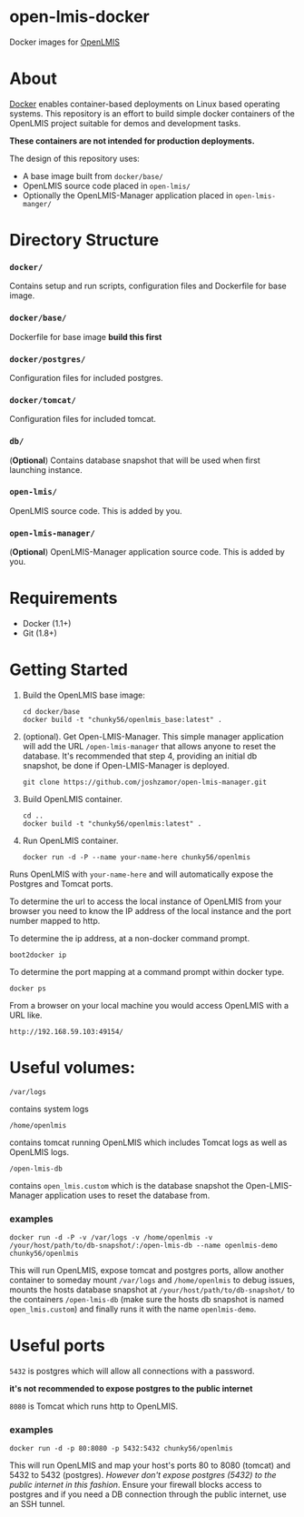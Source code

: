 open-lmis-docker
================

Docker images for [OpenLMIS](http://openlmis.org)

# About
[Docker](http://docker.com) enables container-based deployments on Linux based operating systems.  This repository is an effort to build simple docker containers of the OpenLMIS project suitable for demos and development tasks.

**These containers are not intended for production deployments.**

The design of this repository uses:

- A base image built from `docker/base/`
- OpenLMIS source code placed in `open-lmis/`
- Optionally the OpenLMIS-Manager application placed in `open-lmis-manger/`


# Directory Structure

### `docker/`

Contains setup and run scripts, configuration files and Dockerfile for base image.

### `docker/base/`

Dockerfile for base image **build this first**

### `docker/postgres/`

Configuration files for included postgres.

### `docker/tomcat/`

Configuration files for included tomcat.

### `db/`

(**Optional**) Contains database snapshot that will be used when first launching instance.

### `open-lmis/`

OpenLMIS source code.  This is added by you.

### `open-lmis-manager/`

(**Optional**) OpenLMIS-Manager application source code.  This is added by you.


# Requirements

- Docker (1.1+)
- Git (1.8+)


# Getting Started

1. Build the OpenLMIS base image:


    ```shell
    cd docker/base
    docker build -t "chunky56/openlmis_base:latest" .
    ```

2. (optional).  Get Open-LMIS-Manager.  This simple manager application will add the URL `/open-lmis-manager` that allows anyone to reset the database.  It's recommended that step 4, providing an initial db snapshot, be done if Open-LMIS-Manager is deployed.

    ```shell
    git clone https://github.com/joshzamor/open-lmis-manager.git
    ```

3. Build OpenLMIS container.

    ```shell
    cd ..
    docker build -t "chunky56/openlmis:latest" .
    ```

4. Run OpenLMIS container.

    ```shell
    docker run -d -P --name your-name-here chunky56/openlmis
    ```
Runs OpenLMIS with `your-name-here` and will automatically expose the Postgres and Tomcat ports.

To determine the url to access the local instance of OpenLMIS from your browser you need to know the IP address of the local instance and the port number mapped to http.

To determine the ip address, at a non-docker command prompt.

```shell
boot2docker ip
```

To determine the port mapping at a command prompt within docker type.

```shell
docker ps
```

From a browser on your local machine you would access OpenLMIS with a URL like.

```shell
http://192.168.59.103:49154/
```

# Useful volumes:

`/var/logs` 

contains system logs

`/home/openlmis` 

contains tomcat running OpenLMIS which includes Tomcat logs as well as OpenLMIS logs.

`/open-lmis-db` 

contains `open_lmis.custom` which is the database snapshot the Open-LMIS-Manager application uses to reset the database from.

### examples


`docker run -d -P -v /var/logs -v /home/openlmis -v /your/host/path/to/db-snapshot/:/open-lmis-db --name openlmis-demo chunky56/openlmis`

This will run OpenLMIS, expose tomcat and postgres ports, allow another container to someday mount `/var/logs` and `/home/openlmis` to debug issues, mounts the hosts database snapshot at `/your/host/path/to/db-snapshot/` to the containers `/open-lmis-db` (make sure the hosts db snapshot is named `open_lmis.custom`) and finally runs it with the name `openlmis-demo`.

# Useful ports

`5432` is postgres which will allow all connections with a password.

**it's not recommended to expose postgres to the public internet**

`8080` is Tomcat which runs http to OpenLMIS.

### examples

`docker run -d -p 80:8080 -p 5432:5432 chunky56/openlmis`

This will run OpenLMIS and map your host's ports 80 to 8080 (tomcat) and 5432 to 5432 (postgres).  *However don't expose postgres (5432) to the public internet in this fashion*.  Ensure your firewall blocks access to postgres and if you need a DB connection through the public internet, use an SSH tunnel.
